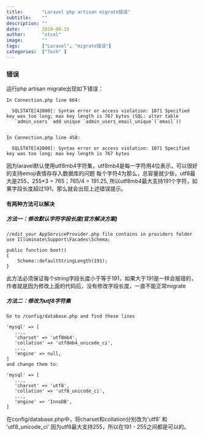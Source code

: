 ```yaml
---
title:       "Laravel php artisan migrate错误"
subtitle:    ""
description: ""
date:        2019-08-15 
author:      "xtcel"
image:       ""
tags:        ["Laravel", "migrate错误"]
categories:  ["Tech" ]
---
```


### 错误

运行php artisan migrate出现如下错误：

```
In Connection.php line 664:

  SQLSTATE[42000]: Syntax error or access violation: 1071 Specified key was too long; max key length is 767 bytes (SQL: alter table  
   `admin_users` add unique `admin_users_email_unique`(`email`))                                                                     


In Connection.php line 458:

  SQLSTATE[42000]: Syntax error or access violation: 1071 Specified key was too long; max key length is 767 bytes  
```

因为laravel默认使用utf8mb4字符集，utf8mb4是每一字符用4位表示，可以很好的支持emoji表情存存入数据库的问题
每个字符4为那么，总容量就少些，utf8最大是255，255*3 = 765；765/4 = 191.25, 所以utf8mb4最大支持191个字符，如果字段长度超过191，那么就会出现上述错误提示。

#### 有两种方法可以解决

##### 方法一：修改默认字符字段长度(官方解决方案)

```
//edit your AppServiceProvider.php file contains in providers folder
use Illuminate\Support\Facades\Schema;

public function boot()
{
    Schema::defaultStringLength(191);
}
```

此方法必须保证每个string字段长度小于等于191，如果大于191是一样会报错的，作者就是因为修改上面的代码后，没有修改字段长度，一直不能正常migrate

##### 方法二：修改为utf8字符集

```
Go to /config/database.php and find these lines

'mysql' => [
   ...,
   'charset' => 'utf8mb4',
   'collation' => 'utf8mb4_unicode_ci',
   ...,
   'engine' => null,
]
and change them to:

'mysql' => [
   ...,
   'charset' => 'utf8',
   'collation' => 'utf8_unicode_ci',
   ...,
   'engine' => 'InnoDB',
]
```

在config/database.php中，将charset和collation分别改为'utf8' 和 'utf8_unicode_ci'
因为utf8最大支持255，所以在191 - 255之间都是可以的。
